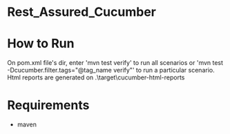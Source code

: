 # Rest_Assured_Cucumber

# How to Run
On pom.xml file's dir, enter 'mvn test verify' to run all scenarios or 'mvn test -Dcucumber.filter.tags="@tag_name verify"' to run a particular scenario. Html reports are generated on .\target\cucumber-html-reports

# Requirements
- maven
